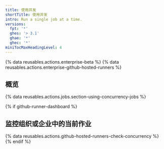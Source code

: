 ```yaml
---
title: 使用并发
shortTitle: 使用并发
intro: Run a single job at a time.
versions:
  fpt: '*'
  ghes: '> 3.1'
  ghae: '*'
  ghec: '*'
miniTocMaxHeadingLevel: 4
---
```


{% data reusables.actions.enterprise-beta %}
{% data reusables.actions.enterprise-github-hosted-runners %}

## 概览

{% data reusables.actions.jobs.section-using-concurrency-jobs %}

{% if github-runner-dashboard %}
## 监控组织或企业中的当前作业

{% data reusables.actions.github-hosted-runners-check-concurrency %}
{% endif %}
